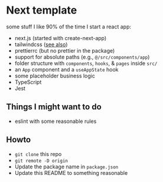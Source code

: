 # Next template

some stuff I like 90% of the time I start a react app:

- next.js (started with create-next-app)
- tailwindcss ([see also](https://tailwindcss.com/docs/guides/nextjs))
- prettierrc (but no prettier in the package)
- support for absolute paths (e.g., `@/src/components/app`)
- folder structure with `components`, `hooks`, & `pages` inside `src/`
- an `App` component and a `useAppState` hook
- some placeholder business logic
- TypeScript
- Jest

## Things I might want to do

- eslint with some reasonable rules

## Howto

- `git clone` this repo
- `git remote -D origin`
- Update the package name in `package.json`
- Update this README to something reasonable
